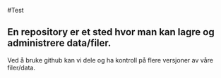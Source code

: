#Test

## En repository er et sted hvor man kan lagre og administrere data/filer.

Ved å bruke github kan vi dele og ha kontroll på flere versjoner av våre filer/data.
